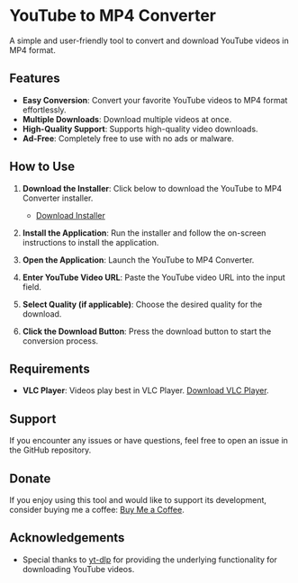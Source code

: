 # YouTube to MP4 Converter

A simple and user-friendly tool to convert and download YouTube videos in MP4 format.

## Features

- **Easy Conversion**: Convert your favorite YouTube videos to MP4 format effortlessly.
- **Multiple Downloads**: Download multiple videos at once.
- **High-Quality Support**: Supports high-quality video downloads.
- **Ad-Free**: Completely free to use with no ads or malware.

## How to Use

1. **Download the Installer**: Click below to download the YouTube to MP4 Converter installer.
   - [Download Installer](https://github.com/yourusername/yourrepository/releases/download/v1.0/installer.exe)

2. **Install the Application**: Run the installer and follow the on-screen instructions to install the application.

3. **Open the Application**: Launch the YouTube to MP4 Converter.

4. **Enter YouTube Video URL**: Paste the YouTube video URL into the input field.

5. **Select Quality (if applicable)**: Choose the desired quality for the download.

6. **Click the Download Button**: Press the download button to start the conversion process.

## Requirements

- **VLC Player**: Videos play best in VLC Player. [Download VLC Player](https://www.videolan.org/vlc/download-windows.html).

## Support

If you encounter any issues or have questions, feel free to open an issue in the GitHub repository.

## Donate

If you enjoy using this tool and would like to support its development, consider buying me a coffee: [Buy Me a Coffee](https://www.buymeacoffee.com/lemoncityideas).

## Acknowledgements

- Special thanks to [yt-dlp](https://github.com/yt-dlp/yt-dlp) for providing the underlying functionality for downloading YouTube videos.
